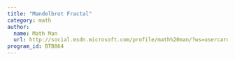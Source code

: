 ```yaml
---
title: "Mandelbrot Fractal"
category: math
author:
  name: Math Man
  url: http://social.msdn.microsoft.com/profile/math%20man/?ws=usercard-mini
program_id: BTB864
---
```

